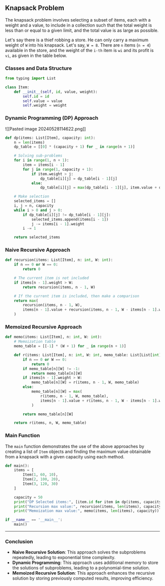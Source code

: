 ## Knapsack Problem

The knapsack problem involves selecting a subset of items, each with a weight and a value, to include in a collection such that the total weight is less than or equal to a given limit, and the total value is as large as possible.

Let's say there is a thief robbing a store. He can only carry a maximum weight of `W` into his knapsack. Let's say, `W = 8`. There are `n` items (`n = 4`) available in the store, and the weight of the `i-th` item is `wi` and its profit is `vi`, as given in the table below.

### Classes and Data Structure

```python
from typing import List

class Item:
    def __init__(self, id, value, weight):
        self.id = id
        self.value = value
        self.weight = weight
```

### Dynamic Programming (DP) Approach

![[Pasted image 20240528114622.png]]
```python
def dp(items: List[Item], capacity: int):
    n = len(items)
    dp_table = [[0] * (capacity + 1) for _ in range(n + 1)]

    # Solving sub-problems
    for i in range(1, n + 1):
        item = items[i - 1]
        for j in range(1, capacity + 1):
            if item.weight > j:
                dp_table[i][j] = dp_table[i - 1][j]
            else:
                dp_table[i][j] = max(dp_table[i - 1][j], item.value + dp_table[i - 1][j - item.weight])

    # Make selection
    selected_items = []
    i, j = n, capacity
    while i > 0 and j > 0:
        if dp_table[i][j] != dp_table[i - 1][j]:
            selected_items.append(items[i - 1])
            j -= items[i - 1].weight
        i -= 1

    return selected_items
```

### Naive Recursive Approach

```python
def recursion(items: List[Item], n: int, W: int):
    if n == 0 or W == 0:
        return 0

    # The current item is not included
    if items[n - 1].weight > W:
        return recursion(items, n - 1, W)

    # If the current item is included, then make a comparison
    return max(
        recursion(items, n - 1, W),
        items[n - 1].value + recursion(items, n - 1, W - items[n - 1].weight)
    )
```

### Memoized Recursive Approach

```python
def memo(items: List[Item], n: int, W: int):
    # Memoization table
    memo_table = [[-1] * (W + 1) for _ in range(n + 1)]

    def r(items: List[Item], n: int, W: int, memo_table: List[List[int]]):
        if n == 0 or W == 0:
            return 0
        if memo_table[n][W] != -1:
            return memo_table[n][W]
        if items[n - 1].weight > W:
            memo_table[n][W] = r(items, n - 1, W, memo_table)
        else:
            memo_table[n][W] = max(
                r(items, n - 1, W, memo_table),
                items[n - 1].value + r(items, n - 1, W - items[n - 1].weight, memo_table)
            )

        return memo_table[n][W]

    return r(items, n, W, memo_table)
```

### Main Function

The `main` function demonstrates the use of the above approaches by creating a list of `Item` objects and finding the maximum value obtainable from a knapsack with a given capacity using each method.

```python
def main():
    items = [
        Item(1, 60, 10),
        Item(2, 100, 20),
        Item(3, 120, 30)
    ]

    capacity = 50
    print("DP Selected items:", [item.id for item in dp(items, capacity)])
    print("Recursion max value:", recursion(items, len(items), capacity))
    print("Memoization max value:", memo(items, len(items), capacity))

if __name__ == '__main__':
    main()
```

---

### Conclusion

- **Naive Recursive Solution**: This approach solves the subproblems repeatedly, leading to exponential time complexity.
- **Dynamic Programming**: This approach uses additional memory to store the solutions of subproblems, leading to a polynomial-time solution.
- **Memoized Recursive Solution**: This approach enhances the recursive solution by storing previously computed results, improving efficiency.